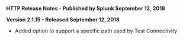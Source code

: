 **HTTP Release Notes - Published by Splunk September 12, 2018**


**Version 2.1.15 - Released September 12, 2018**

* Added option to support a specific path used by Test Connectivity
